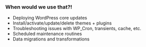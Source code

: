 ### When would we use that?!

* Deploying WordPress core updates <!-- .element: class="fragment" -->
* Install/activate/update/delete themes + plugins <!-- .element: class="fragment" -->
* Troubleshooting issues with WP_Cron, transients, cache, etc. <!-- .element: class="fragment" -->
* Scheduled maintenance routines <!-- .element: class="fragment" -->
* Data migrations and transformations <!-- .element: class="fragment" -->
